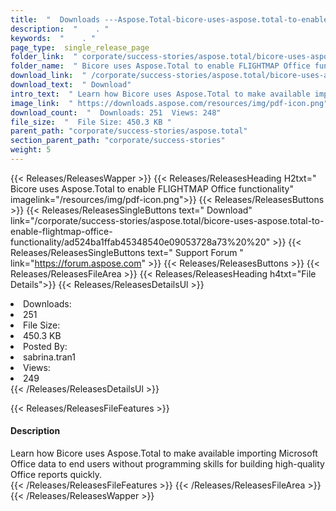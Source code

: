 ```yaml
---
title:  "  Downloads ---Aspose.Total-bicore-uses-aspose.total-to-enable-flightmap-office-functionality . " 
description:  "    . " 
keywords:  "    . " 
page_type:  single_release_page
folder_link:  " corporate/success-stories/aspose.total/bicore-uses-aspose.total-to-enable-flightmap-office-functionality/"
folder_name:  " Bicore uses Aspose.Total to enable FLIGHTMAP Office functionality"
download_link:  " /corporate/success-stories/aspose.total/bicore-uses-aspose.total-to-enable-flightmap-office-functionality/ad524ba1ffab45348540e09053728a73"
download_text:  " Download"
intro_text:  " Learn how Bicore uses Aspose.Total to make available importing Microsoft Office ..."
image_link:  " https://downloads.aspose.com/resources/img/pdf-icon.png"
download_count:  "  Downloads: 251  Views: 248"
file_size:  "  File Size: 450.3 KB "
parent_path: "corporate/success-stories/aspose.total"
section_parent_path: "corporate/success-stories"
weight: 5 
---
```


{{< Releases/ReleasesWapper >}}
  {{< Releases/ReleasesHeading H2txt=" Bicore uses Aspose.Total to enable FLIGHTMAP Office functionality" imagelink="/resources/img/pdf-icon.png">}}
  {{< Releases/ReleasesButtons >}}
    {{< Releases/ReleasesSingleButtons text=" Download" link="/corporate/success-stories/aspose.total/bicore-uses-aspose.total-to-enable-flightmap-office-functionality/ad524ba1ffab45348540e09053728a73%20%20" >}}
    {{< Releases/ReleasesSingleButtons text=" Support Forum " link="https://forum.aspose.com" >}}
  {{< Releases/ReleasesButtons >}}
  {{< Releases/ReleasesFileArea >}}
    {{< Releases/ReleasesHeading h4txt="File Details">}}
    {{< Releases/ReleasesDetailsUl >}}
             <li>Downloads:</li><li>251</li><li>File Size:</li><li>450.3 KB</li><li>Posted By:</li><li>sabrina.tran1</li><li>Views:</li><li>249</li>
    {{< /Releases/ReleasesDetailsUl >}}

  {{< Releases/ReleasesFileFeatures >}}
      <h4>Description</h4><div class="HTMLDescription">Learn how Bicore uses Aspose.Total to make available importing Microsoft Office data to end users without programming skills for building high-quality Office reports quickly.</div>
  {{< /Releases/ReleasesFileFeatures >}}
 {{< /Releases/ReleasesFileArea >}}
{{< /Releases/ReleasesWapper >}}


